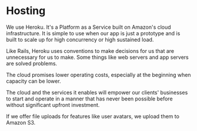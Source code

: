 Hosting
=======

We use Heroku. It's a Platform as a Service built on Amazon's cloud infrastructure. It is simple to use when our app is just a prototype and is built to scale up for high concurrency or high sustained load.

Like Rails, Heroku uses conventions to make decisions for us that are unnecessary for us to make. Some things like web servers and app servers are solved problems.

The cloud promises lower operating costs, especially at the beginning when capacity can be lower.

The cloud and the services it enables will empower our clients' businesses to start and operate in a manner that has never been possible before without significant upfront investment.

If we offer file uploads for features like user avatars, we upload them to Amazon S3.